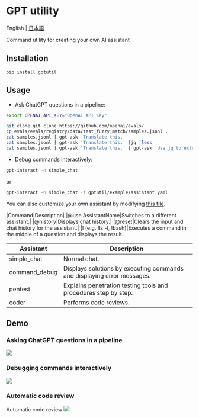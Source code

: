 # GPT utility

English | [日本語](./README.ja-JP.md)

Command utility for creating your own AI assistant

## Installation
```
pip install gptutil
```

## Usage
* Ask ChatGPT questions in a pipeline:

```bash
export OPENAI_API_KEY="OpenAI API Key"

git clone git clone https://github.com/openai/evals/
cp evals/evals/registry/data/test_fuzzy_match/samples.jsonl .
cat samples.jsonl | gpt-ask 'Translate this.'
cat samples.jsonl | gpt-ask 'Translate this.' |jq |less
cat samples.jsonl | gpt-ask 'Translate this.' | gpt-ask 'Use jq to extract all "content" values with "role" equal to "user".'
```

* Debug commands interactively:
```bash
gpt-interact -n simple_chat
```
or
```bash
gpt-interact -n simple_chat -t gptutil/example/assistant.yaml
```

You can also customize your own assistant by modifying [this file](gptutil/example/assistant.yaml).

|Command|Description|
|@use AssistantName|Switches to a different assistant.|
|@history|Displays chat history.|
|@reset|Clears the input and chat history for the assistant.|
|! (e.g. !ls -l, !bash)|Executes a command in the middle of a question and displays the result.

|Assistant|Description|
|---|---|
|simple_chat|	Normal chat.|
|command_debug|	Displays solutions by executing commands and displaying error messages.|
|pentest|	Explains penetration testing tools and procedures step by step.|
|coder|	Performs code reviews.|

## Demo
### Asking ChatGPT questions in a pipeline
![](./docs/img/gpt-tools.gif)
### Debugging commands interactively
![](./docs/img/ffmpeg-demo.gif)
### Automatic code review
Automatic code review
![](./docs/img/coder-demo.gif)
